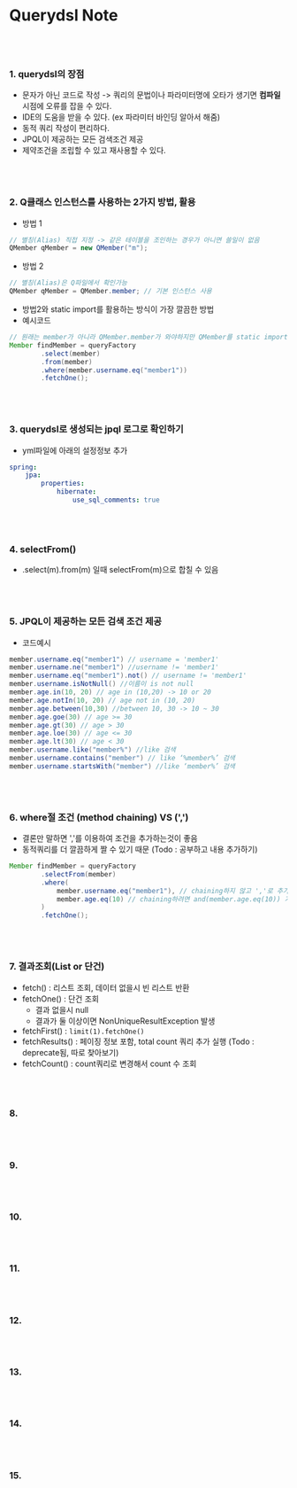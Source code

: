 # Querydsl Note

<br> <br>

### 1. querydsl의 장점
* 문자가 아닌 코드로 작성 -> 쿼리의 문법이나 파라미터명에 오타가 생기면 **컴파일** 시점에 오류를 잡을 수 있다.
* IDE의 도움을 받을 수 있다. (ex 파라미터 바인딩 알아서 해줌)
* 동적 쿼리 작성이 편리하다.
* JPQL이 제공하는 모든 검색조건 제공
* 제약조건을 조립할 수 있고 재사용할 수 있다.



<br> <br>

### 2. Q클래스 인스턴스를 사용하는 2가지 방법, 활용
* 방법 1
~~~java
// 별칭(Alias) 직접 지정 -> 같은 테이블을 조인하는 경우가 아니면 쓸일이 없음
QMember qMember = new QMember("m"); 
~~~

* 방법 2
~~~java
// 별칭(Alias)은 Q파일에서 확인가능
QMember qMember = QMember.member; // 기본 인스턴스 사용
~~~

* 방법2와 static import를 활용하는 방식이 가장 깔끔한 방법
* 예시코드
~~~java
// 원래는 member가 아니라 QMember.member가 와야하지만 QMember를 static import하여 member로 사용
Member findMember = queryFactory
        .select(member)
        .from(member)
        .where(member.username.eq("member1"))
        .fetchOne();
~~~


<br> <br>

### 3. querydsl로 생성되는 jpql 로그로 확인하기
* yml파일에 아래의 설정정보 추가
~~~yml
spring:
    jpa:
        properties:
            hibernate:
                use_sql_comments: true
~~~



<br> <br>

### 4. selectFrom()
* .select(m).from(m) 일때 selectFrom(m)으로 합칠 수 있음



<br> <br>

### 5. JPQL이 제공하는 모든 검색 조건 제공

* 코드예시
~~~java
member.username.eq("member1") // username = 'member1'
member.username.ne("member1") //username != 'member1'
member.username.eq("member1").not() // username != 'member1'
member.username.isNotNull() //이름이 is not null
member.age.in(10, 20) // age in (10,20) -> 10 or 20
member.age.notIn(10, 20) // age not in (10, 20)
member.age.between(10,30) //between 10, 30 -> 10 ~ 30
member.age.goe(30) // age >= 30
member.age.gt(30) // age > 30
member.age.loe(30) // age <= 30
member.age.lt(30) // age < 30
member.username.like("member%") //like 검색
member.username.contains("member") // like ‘%member%’ 검색
member.username.startsWith("member") //like ‘member%’ 검색
~~~



<br> <br>

### 6. where절 조건 (method chaining) VS (',')
* 결론만 말하면 ','를 이용하여 조건을 추가하는것이 좋음
* 동적쿼리를 더 깔끔하게 짤 수 있기 때문 (Todo : 공부하고 내용 추가하기)
~~~java
Member findMember = queryFactory
        .selectFrom(member)
        .where(
            member.username.eq("member1"), // chaining하지 않고 ','로 추가해도 and로 처리가능
            member.age.eq(10) // chaining하려면 and(member.age.eq(10)) 가 되어야 함
        )
        .fetchOne();
~~~



<br> <br>

### 7. 결과조회(List or 단건)
* fetch() : 리스트 조회, 데이터 없을시 빈 리스트 반환
* fetchOne() : 단건 조회
    - 결과 없을시 null
    - 결과가 둘 이상이면 NonUniqueResultException 발생
* fetchFirst() : `limit(1).fetchOne()`
* fetchResults() : 페이징 정보 포함, total count 쿼리 추가 실행 (Todo : deprecate됨, 따로 찾아보기)
* fetchCount() : count쿼리로 변경해서 count 수 조회




<br> <br>

### 8. 




<br> <br>

### 9. 




<br> <br>

### 10. 




<br> <br>

### 11. 




<br> <br>

### 12. 




<br> <br>

### 13. 




<br> <br>

### 14. 




<br> <br>

### 15. 





<br> <br>

